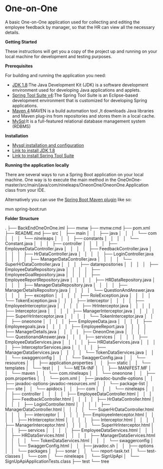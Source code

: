 #
# One-on-One

A basic One-on-One application used for collecting and editing the employee feedback by manager, so that the HR can view all the necessary details.

**Getting Started**

These instructions will get you a copy of the project up and running on your local machine for development and testing purposes.

**Prerequisites**

For building and running the application you need:

- [JDK 1.8](http://www.oracle.com/technetwork/java/javase/downloads/jdk8-downloads-2133151.html):The Java Development Kit (JDK) is a software development environment used for developing Java applications and applets.
- [Spring Tool Suite v4](https://spring.io/tools):The Spring Tool Suite  is an Eclipse-based development environment that is customized for developing Spring applications.
- [Maven 4](https://maven.apache.org/):MAVEN is a build automation tool ,It downloads Java libraries and Maven plug-ins from repositories and stores them in a local cache.
- [MySql](https://www.mysql.com/):It is a full-featured relational database management system (RDBMS)


**Installation**

- [Mysql installation and configuration](https://support.rackspace.com/how-to/installing-mysql-server-on-ubuntu/)
- [Link to install JDK 1.8](http://tipsonubuntu.com/2016/07/31/install-oracle-java-8-9-ubuntu-16-04-linux-mint-18)
- [Link to install Spring Tool Suite](https://spring.io/tools)


**Running the application locally**

There are several ways to run a Spring Boot application on your local machine. One way is to execute the main method in the OneOnOne-master/src/main/java/com/nineleaps/OneonOne/OneonOne.Application  class from your IDE.

Alternatively you can use the [Spring Boot Maven plugin](https://docs.spring.io/spring-boot/docs/current/reference/html/build-tool-plugins-maven-plugin.html) like so:

mvn spring-boot:run

**Folder Structure**
<!-- prettier-ignore-start -->
.
├── BackEndOneOnOne.iml
├── mvnw
├── mvnw.cmd
├── pom.xml
├── README.md
├── src
│   ├── main
│   │   ├── java
│   │   │   └── com
│   │   │       └── nineleaps
│   │   │           ├── constants
│   │   │           │   └── Constant.java
│   │   │           ├── controller
│   │   │           │   ├── EmployeeDataController.java
│   │   │           │   ├── FeedbackController.java
│   │   │           │   ├── HrDataController.java
│   │   │           │   ├── LoginController.java
│   │   │           │   ├── ManagerDataController.java
│   │   │           │   └── SuperHrDataController.java
│   │   │           ├── datarepositories
│   │   │           │   ├── EmployeeDataRepository.java
│   │   │           │   ├── EmployeeGoalRepository.java
│   │   │           │   ├── EmployeeReportRepository.java
│   │   │           │   ├── HRDataRepository.java
│   │   │           │   ├── ManagerDataRepository.java
│   │   │           │   ├── ManagerDetailsRepository.java
│   │   │           │   └── QuestionAndAnswer.java
│   │   │           ├── exception
│   │   │           │   ├── RoleException.java
│   │   │           │   └── TokenException.java
│   │   │           ├── interceptor
│   │   │           │   ├── EmployeeInterceptor.java
│   │   │           │   ├── HrInterceptor.java
│   │   │           │   ├── Interceptor.java
│   │   │           │   ├── ManagerInterceptor.java
│   │   │           │   ├── SuperHrInterceptor.java
│   │   │           │   └── TokenInterceptor.java
│   │   │           ├── oneonone
│   │   │           │   ├── EmployeeData.java
│   │   │           │   ├── Employeegoals.java
│   │   │           │   ├── EmployeeReport.java
│   │   │           │   ├── ManagerDetails.java
│   │   │           │   ├── OneonOne.java
│   │   │           │   └── QuestionandAnswer.java
│   │   │           ├── services
│   │   │           │   ├── EmployeeDataServices.java
│   │   │           │   ├── HRDataServices.java
│   │   │           │   ├── InterceptorServices.java
│   │   │           │   ├── ManagerDataServices.java
│   │   │           │   └── TokenDataServices.java
│   │   │           └── swaggerconfig
│   │   │               └── SwaggerConfig.java
│   │   └── resources
│   │       ├── application.properties
│   │       ├── static
│   │       └── templates
│   └── test
│   │   └── META-INF
│   │       ├── MANIFEST.MF
│   │       └── maven
│   │           └── com.nineleaps
│   │               └── oneonone
│   │                   ├── pom.properties
│   │                   └── pom.xml
│   ├── javadoc-bundle-options
│   │   ├── javadoc-options-javadoc-resources.xml
│   │   └── package-list
│   ├── site
│   │   └── apidocs
│   │       ├── com
│   │       │   └── nineleaps
│   │       │       ├── controller
│   │       │       │   ├── EmployeeDataController.html
│   │       │       │   ├── FeedbackController.html
│   │       │       │   ├── HrDataController.html
│   │       │       │   ├── LoginController.html
│   │       │       │   ├── ManagerDataController.html
│   │       │       │   └── SuperHrDataController.html
│   │       │       ├── interceptor
│   │       │       │   ├── EmployeeInterceptor.html
│   │       │       │   ├── HrInterceptor.html
│   │       │       │   ├── Interceptor.html
│   │       │       │   ├── ManagerInterceptor.html
│   │       │       │   └── SuperHrInterceptor.html
│   │       │       ├── services
│   │       │       │   ├── EmployeeDataServices.html
│   │       │       │   ├── HRDataServices.html
│   │       │       │   ├── ManagerDataServices.html
│   │       │       │   └── TokenDataServices.html
│   │       │       └── swaggerconfig
│   │       │           └── SwaggerConfig.html
│   │       ├── javadoc.sh
│   │       ├── options
│   │       └── packages
│   ├── sonar
│   │   └── report-task.txt
│   └── test-classes
│       └── com
│           └── nineleaps
│               └── SignUpApi
│                   └── SignUpApiApplicationTests.class
├── test
└── tree
<!-- prettier-ignore-end -->
